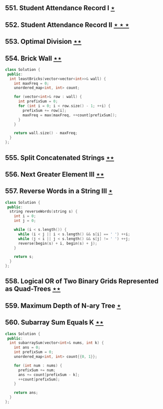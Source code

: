 ## 551. Student Attendance Record I [$\star$](https://leetcode.com/problems/student-attendance-record-i)

## 552. Student Attendance Record II [$\star\star\star$](https://leetcode.com/problems/student-attendance-record-ii)

## 553. Optimal Division [$\star\star$](https://leetcode.com/problems/optimal-division)

## 554. Brick Wall [$\star\star$](https://leetcode.com/problems/brick-wall)

```cpp
class Solution {
 public:
  int leastBricks(vector<vector<int>>& wall) {
    int maxFreq = 0;
    unordered_map<int, int> count;

    for (vector<int>& row : wall) {
      int prefixSum = 0;
      for (int i = 0; i < row.size() - 1; ++i) {
        prefixSum += row[i];
        maxFreq = max(maxFreq, ++count[prefixSum]);
      }
    }

    return wall.size() - maxFreq;
  }
};
```

## 555. Split Concatenated Strings [$\star\star$](https://leetcode.com/problems/split-concatenated-strings)

## 556. Next Greater Element III [$\star\star$](https://leetcode.com/problems/next-greater-element-iii)

## 557. Reverse Words in a String III [$\star$](https://leetcode.com/problems/reverse-words-in-a-string-iii)

```cpp
class Solution {
 public:
  string reverseWords(string s) {
    int i = 0;
    int j = 0;

    while (i < s.length()) {
      while (i < j || i < s.length() && s[i] == ' ') ++i;
      while (j < i || j < s.length() && s[j] != ' ') ++j;
      reverse(begin(s) + i, begin(s) + j);
    }

    return s;
  }
};
```

## 558. Logical OR of Two Binary Grids Represented as Quad-Trees [$\star\star$](https://leetcode.com/problems/logical-or-of-two-binary-grids-represented-as-quad-trees)

## 559. Maximum Depth of N-ary Tree [$\star$](https://leetcode.com/problems/maximum-depth-of-n-ary-tree)

## 560. Subarray Sum Equals K [$\star\star$](https://leetcode.com/problems/subarray-sum-equals-k)

```cpp
class Solution {
 public:
  int subarraySum(vector<int>& nums, int k) {
    int ans = 0;
    int prefixSum = 0;
    unordered_map<int, int> count{{0, 1}};

    for (int num : nums) {
      prefixSum += num;
      ans += count[prefixSum - k];
      ++count[prefixSum];
    }

    return ans;
  }
};
```
